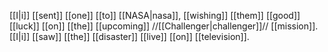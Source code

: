 [[I|i]] [[sent]] [[one]] [[to]] [[NASA|nasa]], [[wishing]] [[them]] [[good]] [[luck]] [[on]] [[the]] [[upcoming]] //[[Challenger|challenger]]// [[mission]]. [[I|i]] [[saw]] [[the]] [[disaster]] [[live]] [[on]] [[television]].